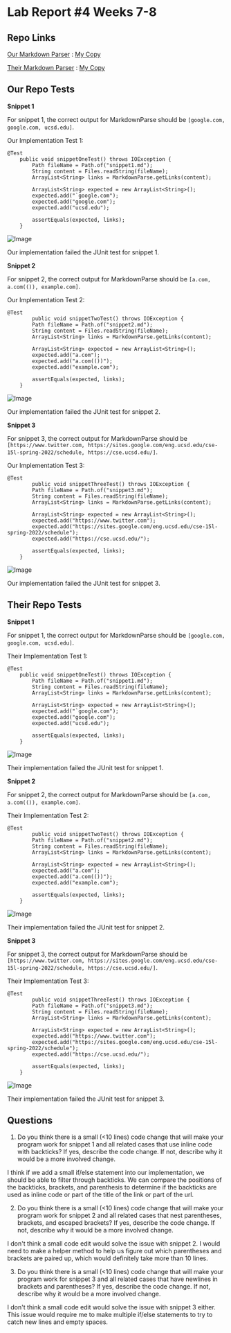 # Lab Report #4 Weeks 7-8

## Repo Links

[Our Markdown Parser](https://github.com/thanhnhanlam/markdown-parser) : [My Copy](https://github.com/damiyu/ourrepo)

[Their Markdown Parser](https://github.com/NuojinliXu/markdown-parser) : [My Copy](https://github.com/damiyu/theirrepo)

## Our Repo Tests

**Snippet 1**

For snippet 1, the correct output for MarkdownParse should be `[google.com, google.com, ucsd.edu]`.

Our Implementation Test 1:
```
@Test
    public void snippetOneTest() throws IOException {
        Path fileName = Path.of("snippet1.md");
        String content = Files.readString(fileName);
        ArrayList<String> links = MarkdownParse.getLinks(content);

        ArrayList<String> expected = new ArrayList<String>();
        expected.add("`google.com");
        expected.add("google.com");
        expected.add("ucsd.edu");

        assertEquals(expected, links);
    }
```
![Image](labfourimages/oursnip1.png)

Our implementation failed the JUnit test for snippet 1.

**Snippet 2**

For snippet 2, the correct output for MarkdownParse should be `[a.com, a.com(()), example.com]`.

Our Implementation Test 2:
```
@Test
        public void snippetTwoTest() throws IOException {
        Path fileName = Path.of("snippet2.md");
        String content = Files.readString(fileName);
        ArrayList<String> links = MarkdownParse.getLinks(content);

        ArrayList<String> expected = new ArrayList<String>();
        expected.add("a.com");
        expected.add("a.com(())");
        expected.add("example.com");

        assertEquals(expected, links);
    }
```
![Image](labfourimages/oursnip2.png)

Our implementation failed the JUnit test for snippet 2.

**Snippet 3**

For snippet 3, the correct output for MarkdownParse should be `[https://www.twitter.com, https://sites.google.com/eng.ucsd.edu/cse-15l-spring-2022/schedule, https://cse.ucsd.edu/]`.

Our Implementation Test 3:
```
@Test
        public void snippetThreeTest() throws IOException {
        Path fileName = Path.of("snippet3.md");
        String content = Files.readString(fileName);
        ArrayList<String> links = MarkdownParse.getLinks(content);

        ArrayList<String> expected = new ArrayList<String>();
        expected.add("https://www.twitter.com");
        expected.add("https://sites.google.com/eng.ucsd.edu/cse-15l-spring-2022/schedule");
        expected.add("https://cse.ucsd.edu/");

        assertEquals(expected, links);
    }
```

![Image](labfourimages/oursnip3.png)

Our implementation failed the JUnit test for snippet 3.

## Their Repo Tests

**Snippet 1**

For snippet 1, the correct output for MarkdownParse should be `[google.com, google.com, ucsd.edu]`.

Their Implementation Test 1:
```
@Test
    public void snippetOneTest() throws IOException {
        Path fileName = Path.of("snippet1.md");
        String content = Files.readString(fileName);
        ArrayList<String> links = MarkdownParse.getLinks(content);

        ArrayList<String> expected = new ArrayList<String>();
        expected.add("`google.com");
        expected.add("google.com");
        expected.add("ucsd.edu");

        assertEquals(expected, links);
    }
```
![Image](labfourimages/theirsnip1.png)

Their implementation failed the JUnit test for snippet 1.

**Snippet 2**

For snippet 2, the correct output for MarkdownParse should be `[a.com, a.com(()), example.com]`.

Their Implementation Test 2:
```
@Test
        public void snippetTwoTest() throws IOException {
        Path fileName = Path.of("snippet2.md");
        String content = Files.readString(fileName);
        ArrayList<String> links = MarkdownParse.getLinks(content);

        ArrayList<String> expected = new ArrayList<String>();
        expected.add("a.com");
        expected.add("a.com(())");
        expected.add("example.com");

        assertEquals(expected, links);
    }
```
![Image](labfourimages/theirsnip2.png)

Their implementation failed the JUnit test for snippet 2.

**Snippet 3**

For snippet 3, the correct output for MarkdownParse should be `[https://www.twitter.com, https://sites.google.com/eng.ucsd.edu/cse-15l-spring-2022/schedule, https://cse.ucsd.edu/]`.

Their Implementation Test 3:
```
@Test
        public void snippetThreeTest() throws IOException {
        Path fileName = Path.of("snippet3.md");
        String content = Files.readString(fileName);
        ArrayList<String> links = MarkdownParse.getLinks(content);

        ArrayList<String> expected = new ArrayList<String>();
        expected.add("https://www.twitter.com");
        expected.add("https://sites.google.com/eng.ucsd.edu/cse-15l-spring-2022/schedule");
        expected.add("https://cse.ucsd.edu/");

        assertEquals(expected, links);
    }
```

![Image](labfourimages/theirsnip3.png)

Their implementation failed the JUnit test for snippet 3.

## Questions

1) Do you think there is a small (<10 lines) code change that will make your program work for snippet 1 and all related cases that use inline code with backticks? If yes, describe the code change. If not, describe why it would be a more involved change.

I think if we add a small if/else statement into our implementation, we should be able to filter through backticks. We can compare the positions of the backticks, brackets, and parenthesis to determine if the backticks are used as inline code or part of the title of the link or part of the url.

2) Do you think there is a small (<10 lines) code change that will make your program work for snippet 2 and all related cases that nest parentheses, brackets, and escaped brackets? If yes, describe the code change. If not, describe why it would be a more involved change.

I don't think a small code edit would solve the issue with snippet 2. I would need to make a helper method to help us figure out which parentheses and brackets are paired up, which would definitely take more than 10 lines.

3) Do you think there is a small (<10 lines) code change that will make your program work for snippet 3 and all related cases that have newlines in brackets and parentheses? If yes, describe the code change. If not, describe why it would be a more involved change.

I don't think a small code edit would solve the issue with snippet 3 either. This issue would require me to make multiple if/else statements to try to catch new lines and empty spaces.
